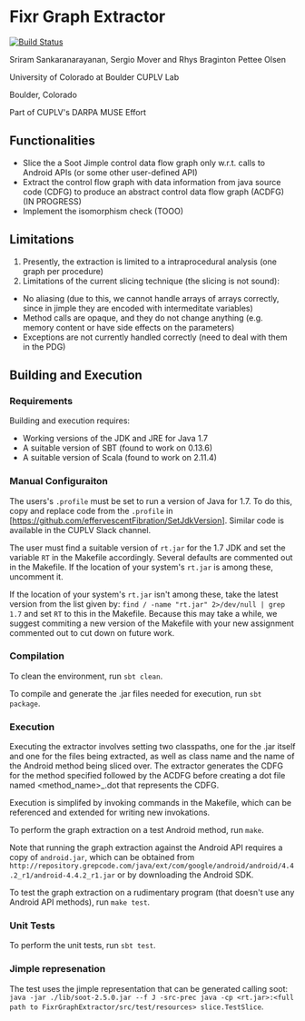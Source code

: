 # Fixr Graph Extractor

[![Build Status](https://travis-ci.com/cuplv/FixrGraphExtractor.svg?token=8yApKhj2WXmbEPSYZsqa&branch=master)](https://travis-ci.com/cuplv/FixrGraphExtractor)

Sriram Sankaranarayanan, Sergio Mover and Rhys Braginton Pettee Olsen

University of Colorado at Boulder CUPLV Lab

Boulder, Colorado

Part of CUPLV's DARPA MUSE Effort

## Functionalities
- Slice the a Soot Jimple control data flow graph only w.r.t. calls to Android APIs (or some other user-defined API)
- Extract the control flow graph with data information from java source code (CDFG) to produce an abstract control data flow graph (ACDFG) (IN PROGRESS)
- Implement the isomorphism check (TOOO)

## Limitations
1. Presently, the extraction is limited to a intraprocedural analysis (one graph per procedure)
2. Limitations of the current slicing technique (the slicing is not sound):
  * No aliasing (due to this, we cannot handle arrays of arrays correctly, since in jimple they are encoded with intermeditate variables)
  * Method calls are opaque, and they do not change anything (e.g. memory content or have side effects on the parameters)
  * Exceptions are not currently handled correctly (need to deal with them in the PDG)

## Building and Execution

### Requirements

Building and execution requires:

- Working versions of the JDK and JRE for Java 1.7
- A suitable version of SBT (found to work on 0.13.6)
- A suitable version of Scala (found to work on 2.11.4)

### Manual Configuraiton

The users's `.profile` must be set to run a version of Java for 1.7. To do this, copy and replace code from the `.profile` in [https://github.com/effervescentFibration/SetJdkVersion]. Similar code is available in the CUPLV Slack channel.

The user must find a suitable version of `rt.jar` for the 1.7 JDK and set the variable `RT` in the Makefile accordingly. Several defaults are commented out in the Makefile. If the location of your system's `rt.jar` is among these, uncomment it.

If the location of your system's `rt.jar` isn't among these, take the latest version from the list given by:
`find / -name "rt.jar" 2>/dev/null | grep 1.7`
and set `RT` to this in the Makefile. Because this may take a while, we suggest commiting a new version of the Makefile with your new assignment commented out to cut down on future work.

### Compilation

To clean the environment, run `sbt clean`.

To compile and generate the .jar files needed for execution, run `sbt package`.

### Execution

Executing the extractor involves setting two classpaths, one for the .jar itself and one for the files being extracted, as well as class name and the name of the Android method being sliced over. The extractor generates the CDFG for the method specified followed by the ACDFG before creating a dot file named <method_name>_<sliced>.dot that represents the CDFG.

Execution is simplifed by invoking commands in the Makefile, which can be referenced and extended for writing new invokations.

To perform the graph extraction on a test Android method, run `make`.

Note that running the graph extraction against the Android API requires a copy of `android.jar`, which can be obtained from `http://repository.grepcode.com/java/ext/com/google/android/android/4.4.2_r1/android-4.4.2_r1.jar` or by downloading the Android SDK.

To test the graph extraction on a rudimentary program (that doesn't use any Android API methods), run `make test`.

### Unit Tests
To perform the unit tests, run `sbt test`.

### Jimple represenation
The test uses the jimple representation that can be generated calling soot:
`java -jar ./lib/soot-2.5.0.jar --f J -src-prec java -cp <rt.jar>:<full path to FixrGraphExtractor/src/test/resources> slice.TestSlice`.
